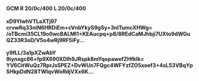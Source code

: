 #### GCM R 20/0c/400 L 20/0c/400
**xD9YlwhVTLaXTj97**<br/>**crvwRq33niN6HRDiEm+cVnbYkyS9gSy+3nlTumcXHWg=**<br/>**/oTBcmi35CL19o0wcBALMI1+KEAucpq+p8/8REdCaMJhbji7UXto9dWGuQZ33R3oD/V5o4wRj9RF5iFy...**<br/><br/>
**y9fLL/3a1pXZwAbY**<br/>**9iynxgc86+fp9X690XDlh9JRspk8mYqopawefZHfklk=**<br/>**YV6CitWuQz7RprJsSPEZ+DvWUn7FQgc4WFYzfZO5xoef3+4sL53VBqYpSHkpDdN28TWlqvWoRdjVXx6K...**